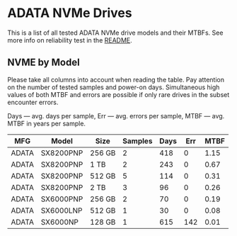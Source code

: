ADATA NVMe Drives
=================

This is a list of all tested ADATA NVMe drive models and their MTBFs. See more
info on reliability test in the [README](https://github.com/linuxhw/EnterpriseDrive).

NVME by Model
------------

Please take all columns into account when reading the table. Pay attention on the
number of tested samples and power-on days. Simultaneous high values of both MTBF
and errors are possible if only rare drives in the subset encounter errors.

Days — avg. days per sample,
Err  — avg. errors per sample,
MTBF — avg. MTBF in years per sample.

| MFG       | Model              | Size   | Samples | Days  | Err   | MTBF |
|-----------|--------------------|--------|---------|-------|-------|------|
| ADATA     | SX8200PNP          | 256 GB | 2       | 418   | 0     | 1.15   |
| ADATA     | SX8200PNP          | 1 TB   | 2       | 243   | 0     | 0.67   |
| ADATA     | SX8200PNP          | 512 GB | 5       | 114   | 0     | 0.31   |
| ADATA     | SX8200PNP          | 2 TB   | 3       | 96    | 0     | 0.26   |
| ADATA     | SX6000PNP          | 256 GB | 2       | 70    | 0     | 0.19   |
| ADATA     | SX6000LNP          | 512 GB | 1       | 30    | 0     | 0.08   |
| ADATA     | SX6000NP           | 128 GB | 1       | 615   | 142   | 0.01   |
